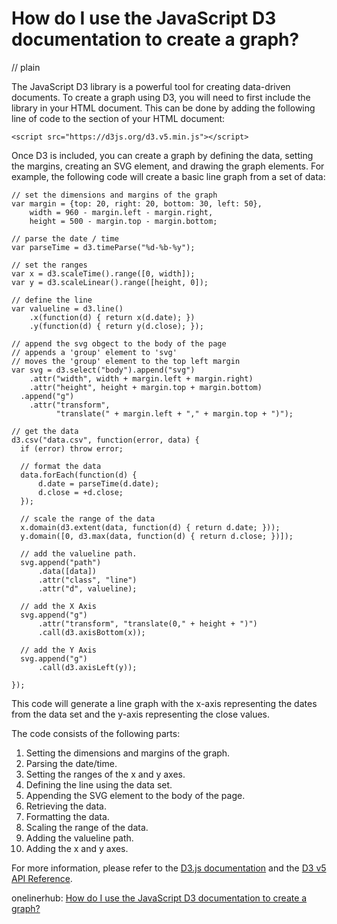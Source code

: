 # How do I use the JavaScript D3 documentation to create a graph?
// plain

The JavaScript D3 library is a powerful tool for creating data-driven documents. To create a graph using D3, you will need to first include the library in your HTML document. This can be done by adding the following line of code to the <head> section of your HTML document:

```
<script src="https://d3js.org/d3.v5.min.js"></script>
```

Once D3 is included, you can create a graph by defining the data, setting the margins, creating an SVG element, and drawing the graph elements. For example, the following code will create a basic line graph from a set of data:

```
// set the dimensions and margins of the graph
var margin = {top: 20, right: 20, bottom: 30, left: 50},
    width = 960 - margin.left - margin.right,
    height = 500 - margin.top - margin.bottom;

// parse the date / time
var parseTime = d3.timeParse("%d-%b-%y");

// set the ranges
var x = d3.scaleTime().range([0, width]);
var y = d3.scaleLinear().range([height, 0]);

// define the line
var valueline = d3.line()
    .x(function(d) { return x(d.date); })
    .y(function(d) { return y(d.close); });

// append the svg obgect to the body of the page
// appends a 'group' element to 'svg'
// moves the 'group' element to the top left margin
var svg = d3.select("body").append("svg")
    .attr("width", width + margin.left + margin.right)
    .attr("height", height + margin.top + margin.bottom)
  .append("g")
    .attr("transform",
          "translate(" + margin.left + "," + margin.top + ")");

// get the data
d3.csv("data.csv", function(error, data) {
  if (error) throw error;

  // format the data
  data.forEach(function(d) {
      d.date = parseTime(d.date);
      d.close = +d.close;
  });

  // scale the range of the data
  x.domain(d3.extent(data, function(d) { return d.date; }));
  y.domain([0, d3.max(data, function(d) { return d.close; })]);

  // add the valueline path.
  svg.append("path")
      .data([data])
      .attr("class", "line")
      .attr("d", valueline);

  // add the X Axis
  svg.append("g")
      .attr("transform", "translate(0," + height + ")")
      .call(d3.axisBottom(x));

  // add the Y Axis
  svg.append("g")
      .call(d3.axisLeft(y));

});
```

This code will generate a line graph with the x-axis representing the dates from the data set and the y-axis representing the close values.

The code consists of the following parts:

1. Setting the dimensions and margins of the graph.
2. Parsing the date/time.
3. Setting the ranges of the x and y axes.
4. Defining the line using the data set.
5. Appending the SVG element to the body of the page.
6. Retrieving the data.
7. Formatting the data.
8. Scaling the range of the data.
9. Adding the valueline path.
10. Adding the x and y axes.

For more information, please refer to the [D3.js documentation](https://github.com/d3/d3/wiki) and the [D3 v5 API Reference](https://github.com/d3/d3/blob/master/API.md).

onelinerhub: [How do I use the JavaScript D3 documentation to create a graph?](https://onelinerhub.com/javascript-d3/how-do-i-use-the-javascript-d--documentation-to-create-a-graph)